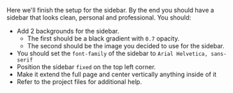 Here we'll finish the setup for the sidebar. By the end you should have a sidebar that looks clean, personal and professional. You should:

* Add 2 backgrounds for the sidebar.
  * The first should be a black gradient with `0.7` opacity.
  * The second should be the image you decided to use for the sidebar.
* You should set the `font-family` of the sidebar to `Arial Helvetica, sans-serif`
* Position the sidebar `fixed` on the top left corner.
* Make it extend the full page and center vertically anything inside of it
* Refer to the project files for additional help.
